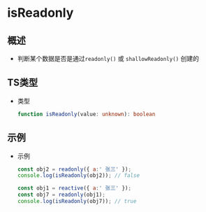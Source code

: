 # isReadonly

## 概述

  - 判断某个数据是否是通过`readonly()` 或 `shallowReadonly()` 创建的

## TS类型

  - 类型

    ```typescript
    function isReadonly(value: unknown): boolean
    ```

## 示例

  - 示例

    ```javascript
    const obj2 = readonly({ a:' 张三' });
    console.log(isReadonly(obj2)); // false

    ```

    ```javascript
    const obj1 = reactive({ a:' 张三' });
    const obj7 = readonly(obj1);
    console.log(isReadonly(obj7)); // true
    ```
